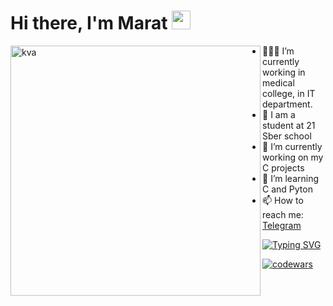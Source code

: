 
<h1 align="left">Hi there, I'm Marat <img src="https://yt3.googleusercontent.com/j3T9MGX6B1zpOKUmrMdoaYGWiPJbe244P_ozdmP-IO5tpnfJUxCA-U8g5nvBTysxYKGHvXQXBg=s900-c-k-c0x00ffffff-no-rj" height="30"></h1>
<img align="left" src="https://steamuserimages-a.akamaihd.net/ugc/954101135156565426/21D9841F8E03ED30D91A7720388E1E8D3A464FC0/?imw=5000&imh=5000&ima=fit&impolicy=Letterbox&imcolor=%23000000&letterbox=false" alt="kva" width="400"/>

- 👨🏻‍💻 I’m currently working in medical college, in IT department.
- 🌱 I am a student at 21 Sber school
- 🔭 I’m currently working on my C projects
- 🐍 I’m learning C and Pyton
- 📫 How to reach me: [Telegram](https://t.me/marat_pliev)

[![Typing SVG](https://readme-typing-svg.herokuapp.com?color=%23009D57&lines=21+school+student)](https://git.io/typing-svg)

[![codewars](https://www.codewars.com/users/Marat69/badges/large)](https://www.codewars.com/users/Marat69)   
